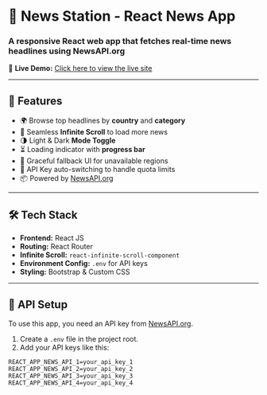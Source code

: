 # 📰 News Station - React News App

### A responsive React web app that fetches real-time news headlines using NewsAPI.org

🔗 **Live Demo:** [Click here to view the live site](https://your-netlify-link.netlify.app)

---

## 🚀 Features

- 🌍 Browse top headlines by **country** and **category**
- 🔁 Seamless **Infinite Scroll** to load more news
- 🌗 Light & Dark **Mode Toggle**
- ⏳ Loading indicator with **progress bar**
- 🧠 Graceful fallback UI for unavailable regions
- 🔐 API Key auto-switching to handle quota limits
- 📦 Powered by [NewsAPI.org](https://newsapi.org)

---

## 🛠 Tech Stack

- **Frontend:** React JS
- **Routing:** React Router
- **Infinite Scroll:** `react-infinite-scroll-component`
- **Environment Config:** `.env` for API keys
- **Styling:** Bootstrap & Custom CSS

---

## 🔑 API Setup

To use this app, you need an API key from [NewsAPI.org](https://newsapi.org).

1. Create a `.env` file in the project root.
2. Add your API keys like this:

```env
REACT_APP_NEWS_API_1=your_api_key_1
REACT_APP_NEWS_API_2=your_api_key_2
REACT_APP_NEWS_API_3=your_api_key_3
REACT_APP_NEWS_API_4=your_api_key_4
